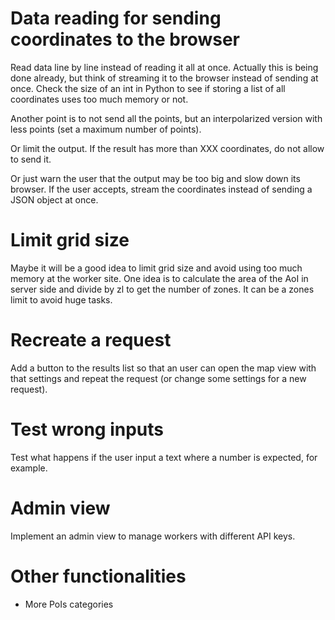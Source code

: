 # Data reading for sending coordinates to the browser

Read data line by line instead of reading it all at once. Actually this is being done already, but think of streaming it to the browser instead of sending at once. Check the size of an int in Python to see if storing a list of all coordinates uses too much memory or not.

Another point is to not send all the points, but an interpolarized version with less points (set a maximum number of points).

Or limit the output. If the result has more than XXX coordinates, do not allow to send it.

Or just warn the user that the output may be too big and slow down its browser. If the user accepts, stream the coordinates instead of sending a JSON object at once.

# Limit grid size

Maybe it will be a good idea to limit grid size and avoid using too much memory at the worker site. One idea is to calculate the area of the AoI in server side and divide by zl to get the number of zones. It can be a zones limit to avoid huge tasks.

# Recreate a request

Add a button to the results list so that an user can open the map view with that settings and repeat the request (or change some settings for a new request).

# Test wrong inputs

Test what happens if the user input a text where a number is expected, for example.

# Admin view

Implement an admin view to manage workers with different API keys.

# Other functionalities

- More PoIs categories
